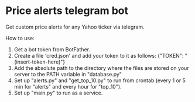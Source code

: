 # Price alerts telegram bot
Get custom price alerts for any Yahoo ticker via telegram.

How to use:
1. Get a bot token from BotFather.
2. Create a file 'cred.json' and add your token to it as follows:
{"TOKEN": "(insert-token-here)"}
3. Add the absolute path to the directory where the files are stored on your server to the PATH variable in "database.py"
4. Set up "alerts.py" and "get\_top\_10.py" to run from crontab (every 1 or 5 min for "alerts" and every hour for "top_10").
5. Set up "main.py" to run as a service.
